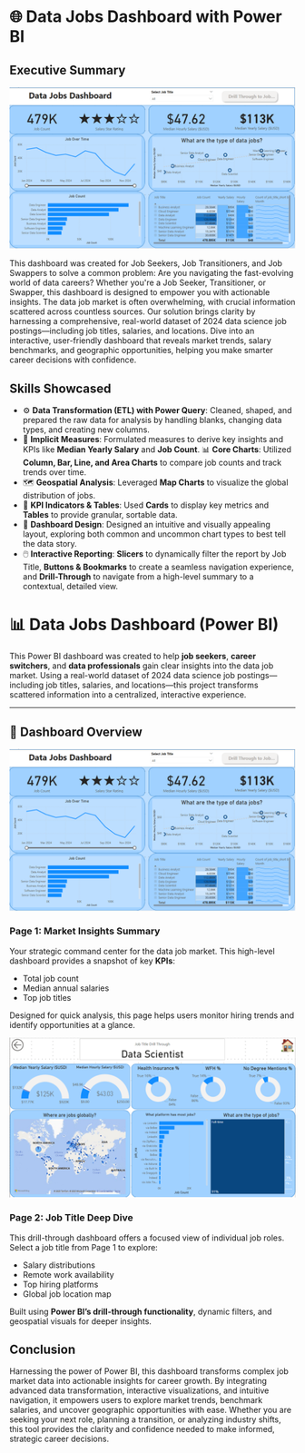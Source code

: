 # 🌐 Data Jobs Dashboard with Power BI

## Executive Summary

![Dashboard Home](https://raw.githubusercontent.com/Cleancodez12/Data-Jobs-Dashboard-with-Power-BI/main/Images/Data_job_dashboard_home.png)

 This dashboard was created for
Job Seekers, Job Transitioners, and Job Swappers to solve a common problem: Are
you navigating the fast-evolving world of data careers? Whether you're a Job
Seeker, Transitioner, or Swapper, this dashboard is designed to empower you with
actionable insights. The data job market is often overwhelming, with crucial
information scattered across countless sources. Our solution brings clarity by
harnessing a comprehensive, real-world dataset of 2024 data science job
postings—including job titles, salaries, and locations. Dive into an
interactive, user-friendly dashboard that reveals market trends, salary
benchmarks, and geographic opportunities, helping you make smarter career
decisions with confidence.

## Skills Showcased

- ⚙️ **Data Transformation (ETL) with Power Query**: Cleaned, shaped, and
  prepared the raw data for analysis by handling blanks, changing data types,
  and creating new columns.
- 🧮 **Implicit Measures**: Formulated measures to derive key insights and KPIs
  like **Median Yearly Salary** and **Job Count**. 📊 **Core Charts**: Utilized
  **Column, Bar, Line, and Area Charts** to compare job counts and track trends
  over time.
- 🗺️ **Geospatial Analysis**: Leveraged **Map Charts** to visualize the global
  distribution of jobs.
- 🔢 **KPI Indicators & Tables**: Used **Cards** to display key metrics and
  **Tables** to provide granular, sortable data.
- 🎨 **Dashboard Design**: Designed an intuitive and visually appealing layout,
  exploring both common and uncommon chart types to best tell the data story.
- 🖱️ **Interactive Reporting**: **Slicers** to dynamically filter the report by
  Job Title, **Buttons & Bookmarks** to create a seamless navigation experience,
  and **Drill-Through** to navigate from a high-level summary to a contextual,
  detailed view.

# 📊 Data Jobs Dashboard (Power BI)

This Power BI dashboard was created to help **job seekers**, **career
switchers**, and **data professionals** gain clear insights into the data job
market. Using a real-world dataset of 2024 data science job postings—including
job titles, salaries, and locations—this project transforms scattered
information into a centralized, interactive experience.

---

## 🚀 Dashboard Overview

![Dashboard Home](https://raw.githubusercontent.com/Cleancodez12/Data-Jobs-Dashboard-with-Power-BI/main/Images/Data_job_dashboard_home.png)


### **Page 1: Market Insights Summary**

Your strategic command center for the data job market. This high-level dashboard
provides a snapshot of key **KPIs**:

- Total job count
- Median annual salaries
- Top job titles

Designed for quick analysis, this page helps users monitor hiring trends and
identify opportunities at a glance.

![Dashboard Home](https://raw.githubusercontent.com/Cleancodez12/Data-Jobs-Dashboard-with-Power-BI/main/Images/Data_jobs_drill_through.png)


### **Page 2: Job Title Deep Dive**

This drill-through dashboard offers a focused view of individual job roles.
Select a job title from Page 1 to explore:

- Salary distributions
- Remote work availability
- Top hiring platforms
- Global job location map

Built using **Power BI’s drill-through functionality**, dynamic filters, and
geospatial visuals for deeper insights.

## Conclusion

Harnessing the power of Power BI, this dashboard transforms complex job market
data into actionable insights for career growth. By integrating advanced data
transformation, interactive visualizations, and intuitive navigation, it
empowers users to explore market trends, benchmark salaries, and uncover
geographic opportunities with ease. Whether you are seeking your next role,
planning a transition, or analyzing industry shifts, this tool provides the
clarity and confidence needed to make informed, strategic career decisions.
